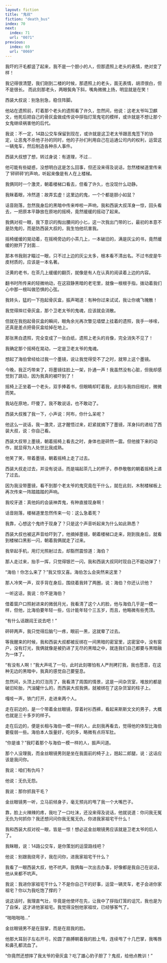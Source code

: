 ```yaml
---
layout: fiction
title: "鬼叔"
fiction: "death_bus"
index: 70
next:
  index: 71
  url: "0071"
previous:
  index: 69
  url: "0069"
---
```

我吓的汗毛都竖了起来，我不是一个胆小的人，但那遗照上老头的表情，绝对变了样！

我记得很清楚，我们刚到二楼的时候，那遗照上的老头，面无表情，胡须很白，但不是很长。 而此刻那老头，两眼鬓角下斜，嘴角微微上扬，明显就是在笑！

西装大叔说：别急别急，稳住阵脚。

他站在遗照前，盯着那个老头的遗照看了许久，忽然间，他说：这老太爷叫卫麒文，他死后把自己的骨灰盒做成传说中拶指灯笼鬼宅的模样，或许就是不想让那个女鬼继续祸害他的后代。

我说：不一定，14路公交车保留到现在，或许就是这卫老太爷跟恶鬼签下的协定，让恶鬼不杀他子孙的同时，他的子孙们利用自己在运通公司内的权利，运营这一辆鬼车，然后制造各种杀人事件。

西装大叔想了想，转过身说：有道理，不过...

他可能有些疑惑，没想明白这是怎么回事，但还没来得及说话，忽然楼梯道里传来了‘砰砰砰’的声响，听起来像是有人在上楼梯。

我俩同时一个激灵，朝着楼梯口看去，但看了许久，也没现什么动静。

我眯着眼，冷然道：故弄玄虚！这里边的鬼，一个个都是胆小如鼠？

话音刚落，忽然我身后的黑暗中传来哗啦一声响，我和西装大叔浑身一惊，回头看去，一把原本平静放在原地的摇椅，竟然缓缓的摇动了起来。

我俩对视一眼，我下意识的掏出腰间的小匕，这一次我出门带的匕，最初的本意不是防鬼的，而是防西装大叔的，我生怕他坑害我。

摇椅缓缓的晃动着，在摇椅旁边的小茶几上，一本破旧的，满是灰尘的书，竟然缓缓的掀开了封面...

那本书我刚才瞄过一眼，只不过上边的灰尘太多，根本看不清出名。不过书皮是牛皮材质的，应该是一本名著。

泛黄的老书，在茶几上缓缓的翻页，就像是有人在认真的阅读着上边的内容。

翻书时所传来的轻微响动，在这寂静黑暗的老宅里，就像一根根手指，拨动着我们心中那一根叫做恐惧的心弦。

我转头，猛的一下抱起骨灰盒，振声喝道：有种你过来试试，我让你魂飞魄散！

我觉得摔烂骨灰盒，那个卫老太爷的鬼魂，应该就会消散。

但就在我抱起骨灰盒的瞬间，眼角余光再次瞥见墙壁上挂着的遗照，我手一哆嗦，还真是差点把骨灰盒给掉在地上。

那张黑白遗照，完全变成了一张白纸，遗照上老头的肖像，完全消失不见了！

我确定那个摇椅在晃动，一定是卫老太爷的鬼魂。

想起了海伯曾经给过我一个墨镜，说让我觉得受不了之时，就带上这个墨镜。

今晚，我正巧带来了，将墨镜往脸上一架，扑通一声！我虽然没有心脏，但我却感觉到了跳动，因为我真的被吓到了！

摇椅上正坐着一个老头，双手捧着书，但眼睛却盯着我，此刻与我四目相对，微微而笑。

我站在原地，吓傻了。我不敢说话，也不敢动了。

西装大叔推了我一下，小声说：阿布，你什么呆呢？

他这么一说话，我一激灵，这才醒悟过来，赶紧就摘下了墨镜，浑身抖的递给了西装大叔，说：你自己看。

西装大叔带上墨镜，朝着摇椅上看去之时，身体也是砰然一震。但他接下来的动作，就显得为人处世比我成熟。

他笑了笑，带着墨镜，朝着摇椅上走了过去。

西装大叔走过去，并没有说话，而是端起茶几上的杯子，恭恭敬敬的朝着摇椅上递了过去。

因为我没带墨镜，看不到那个老太爷的鬼究竟在干什么，就在此刻，木制楼梯板上再次传来一阵踏踏踏的声响。

我咬牙道：真他妈的会装神弄鬼，有种直接现身啊！

话音刚落，楼梯道里忽然传来一句：这么急着死？

我靠，心想这个鬼终于现身了？只是这个声音听起来为什么如此熟悉？

西装大叔也被这声音给吓到了，他摘掉墨镜，朝着楼梯口走来，刚到我身后，就看到楼梯口黑影一闪，朝着我俩就走了过来。

我举起手机，用灯光照射过去，却豁然震惊道：海伯？

那人走过来，抬手一挥，只觉得银芒一闪，我和西装大叔同时现自己不能动弹了！

“海伯！你怎么来了？”我又惊又喜。海伯怎么会突然来这里？

那人冷笑一声，双手背在身后，围绕着我转了两圈，说：海伯？你还认识他？

一听这话，我说：你不是海伯？

借着窗户口照射进来的微弱月光，我看清了这个人的脸，他与海伯几乎是一模一样，但他，比海伯要年轻一些，估计能年轻个三五岁，而且，他略微有些秃顶。

“有什么话跟阎王说去吧！”

砰砰两声，我只觉得后脑勺一疼，眼前一黑，这就晕了过去。

等我醒来的时候，我和西装大叔都被反绑在一间黑暗的密室里，这密室中，没有窗户，没有灯光，我俩就像是被扔进了无尽的黑暗之中，就连我们自己都要与黑暗融为一体了。

“有没有人啊！”我大声吼了一句，此时此刻哪怕有人严刑拷打我，我也愿意，在这种无边的黑暗中，我真的感觉自己要窒息。

忽然间，头顶上的灯泡亮了，我看清了周围的情景，这是一间杂货室，堆放的都是破旧轮胎，汽油罐什么的，而西装大叔我俩，就被绑在了这杂货室的柱子上。

嘎吱一声，铁门打开，走进来两个人。

走在前边的，是一个带着金丝眼镜，穿着衬衫西裤，看起来斯斯文文的男子，大概也就是三十多岁的样子。

走在后边的，便是长相与海伯一模一样的人，此刻我再看去，觉得他的体型比海伯要瘦弱一些。海伯本人饭量好，吃的多，略微有点将军肚。

“你是谁？”我盯着那个与海伯一模一样的人，振声问道。

那个人没理我，而金丝眼镜男则是坐在我面前的椅子上，翘起二郎腿，说：这话应该是我问你。

我说：咱们有仇吗？

他说：无仇无怨。

我说：那你抓我干毛？

金丝眼镜男一听，立马前倾身子，毫无预兆的甩了我一个大嘴巴子。

靠，脸上火辣辣的疼，我吐了一口吐沫，还没来得及说话，他就说道：你问我无冤无仇为何抓你？我还想问问你我无冤无仇，你进我家祖宅干什么！

我和西装大叔对视一眼，皆是一惊！想必这金丝眼镜男应该就是卫老太爷的后人了。

我眯眼，说：14路公交车，是你策划的运营路线吧？

他说：别跟我绕弯子，我在问你，进我家祖宅干什么？

我看了一眼西装大叔，他不吭声。我俩每一次出去办事，好像都是我自己在说话，他从来都不吭声。

我说：我进你家祖宅干什么？不是你自己干的好事，运营一辆灵车，老子会进你家祖宅？你以为我吃饱了撑的？

说这话时，我理直气壮，毕竟是他使坏在先，让我中了拶指灯笼的诅咒，我也是为了自保，这才进他家祖宅。我觉得没刨他家祖坟，已经够客气了。

“啪啪啪啪...”

金丝眼镜男不是在鼓掌，而是在扇我的脸。

他那大耳刮子左右开弓，抡圆了胳膊朝着我的脸上甩，连续甩了十几巴掌，我嘴唇和鼻孔都流血了。

“你竟然还想摔了我太爷的骨灰盒？吃了雄心豹子胆了？鬼叔，给他点教训！”